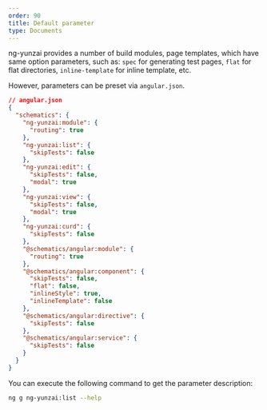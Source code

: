```yaml
---
order: 90
title: Default parameter
type: Documents
---
```


ng-yunzai provides a number of build modules, page templates, which have same option parameters, such as: `spec` for generating test pages, `flat` for flat directories, `inline-template` for inline template, etc.

However, parameters can be preset via `angular.json`.

```json
// angular.json
{
  "schematics": {
    "ng-yunzai:module": {
      "routing": true
    },
    "ng-yunzai:list": {
      "skipTests": false
    },
    "ng-yunzai:edit": {
      "skipTests": false,
      "modal": true
    },
    "ng-yunzai:view": {
      "skipTests": false,
      "modal": true
    },
    "ng-yunzai:curd": {
      "skipTests": false
    },
    "@schematics/angular:module": {
      "routing": true
    },
    "@schematics/angular:component": {
      "skipTests": false,
      "flat": false,
      "inlineStyle": true,
      "inlineTemplate": false
    },
    "@schematics/angular:directive": {
      "skipTests": false
    },
    "@schematics/angular:service": {
      "skipTests": false
    }
  }
}
```

You can execute the following command to get the parameter description:

```bash
ng g ng-yunzai:list --help
```
